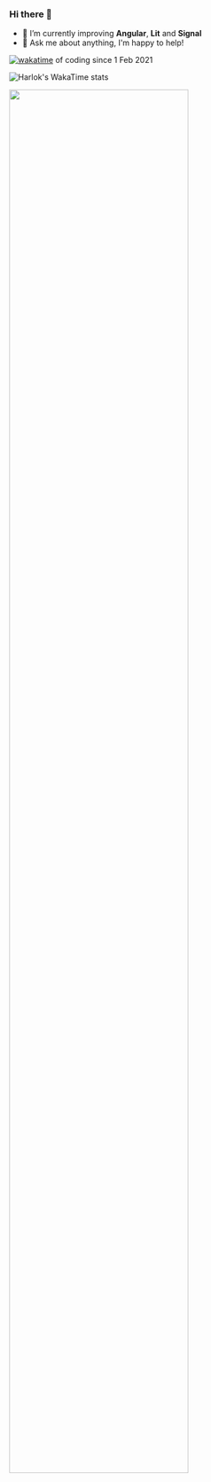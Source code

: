 ### Hi there 👋

- 🌱 I’m currently improving <b>Angular</b>, <b>Lit</b> and <b>Signal</b>
- 💬 Ask me about anything, I'm happy to help!

[![wakatime](https://wakatime.com/badge/user/2729ac0c-0ebb-4599-b424-3a6648627bff.svg)](https://wakatime.com/@2729ac0c-0ebb-4599-b424-3a6648627bff) of coding since 1 Feb 2021

![Harlok's WakaTime stats](https://github-readme-stats.vercel.app/api/wakatime?username=Cerins&layout=compact)

<img src="https://github-readme-stats.vercel.app/api?username=marcopollacci&rank_icon=github&show_icons=true&title_color=08fdd8&icon_color=bb2acf&text_color=ffffff&bg_color=0a192f" width="80%"/>

<!--
**marcopollacci/marcopollacci** is a ✨ _special_ ✨ repository because its `README.md` (this file) appears on your GitHub profile.

Here are some ideas to get you started:



- 👯 I’m looking to collaborate on ...
- 🤔 I’m looking for help with ...
- 📫 How to reach me: ...
- 😄 Pronouns: ...
- ⚡ Fun fact: ...
-->
